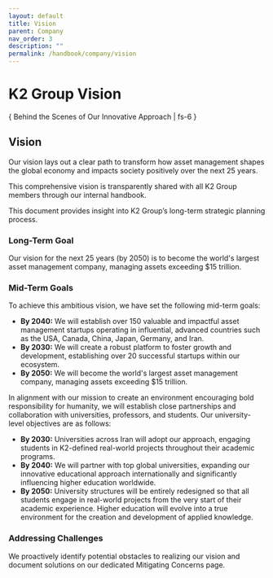 ```yaml
---
layout: default
title: Vision
parent: Company
nav_order: 3
description: ""
permalink: /handbook/company/vision
---
```


# K2 Group Vision
{ Behind the Scenes of Our Innovative Approach | fs-6 }

## Vision
Our vision lays out a clear path to transform how asset management shapes the global economy and impacts society positively over the next 25 years.

This comprehensive vision is transparently shared with all K2 Group members through our internal handbook.

This document provides insight into K2 Group’s long-term strategic planning process.

### Long-Term Goal
Our vision for the next 25 years (by 2050) is to become the world's largest asset management company, managing assets exceeding \$15 trillion.

### Mid-Term Goals
To achieve this ambitious vision, we have set the following mid-term goals:

- **By 2040:** We will establish over 150 valuable and impactful asset management startups operating in influential, advanced countries such as the USA, Canada, China, Japan, Germany, and Iran.
- **By 2030:** We will create a robust platform to foster growth and development, establishing over 20 successful startups within our ecosystem.
- **By 2050:** We will become the world's largest asset management company, managing assets exceeding \$15 trillion.

In alignment with our mission to create an environment encouraging bold responsibility for humanity, we will establish close partnerships and collaboration with universities, professors, and students. Our university-level objectives are as follows:

- **By 2030:** Universities across Iran will adopt our approach, engaging students in K2-defined real-world projects throughout their academic programs.
- **By 2040:** We will partner with top global universities, expanding our innovative educational approach internationally and significantly influencing higher education worldwide.
- **By 2050:** University structures will be entirely redesigned so that all students engage in real-world projects from the very start of their academic experience. Higher education will evolve into a true environment for the creation and development of applied knowledge.

### Addressing Challenges
We proactively identify potential obstacles to realizing our vision and document solutions on our dedicated Mitigating Concerns page.

